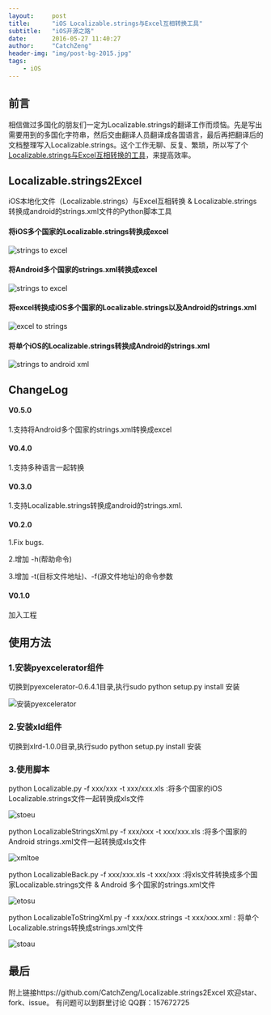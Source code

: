 ```yaml
---
layout:     post
title:      "iOS Localizable.strings与Excel互相转换工具"
subtitle:   "iOS开源之路"
date:       2016-05-27 11:40:27 
author:     "CatchZeng"
header-img: "img/post-bg-2015.jpg"
tags:
    - iOS
---
```

<span id="busuanzi_container_page_pv"></span>

## 前言
相信做过多国化的朋友们一定为Localizable.strings的翻译工作而烦恼。先是写出需要用到的多国化字符串，然后交由翻译人员翻译成各国语言，最后再把翻译后的文档整理写入Localizable.strings。这个工作无聊、反复、繁琐，所以写了个[Localizable.strings与Excel互相转换的工具](https://github.com/CatchZeng/Localizable.strings2Excel)，来提高效率。

## Localizable.strings2Excel
iOS本地化文件（Localizable.strings）与Excel互相转换 & Localizable.strings 转换成android的strings.xml文件的Python脚本工具

#### 将iOS多个国家的Localizable.strings转换成excel
![strings to excel](https://github.com/CatchZeng/Localizable.strings2Excel/blob/master/imgs/stoe.jpg?raw=true)  

#### 将Android多个国家的strings.xml转换成excel
![strings to excel](https://github.com/CatchZeng/Localizable.strings2Excel/blob/master/imgs/atox.jpg?raw=true)  

#### 将excel转换成iOS多个国家的Localizable.strings以及Android的strings.xml
![excel to strings](https://github.com/CatchZeng/Localizable.strings2Excel/blob/master/imgs/etos.jpg?raw=true) 

#### 将单个iOS的Localizable.strings转换成Android的strings.xml
![strings to android xml](https://github.com/CatchZeng/Localizable.strings2Excel/blob/master/imgs/stox.jpg?raw=true) 

## ChangeLog

#### V0.5.0

1.支持将Android多个国家的strings.xml转换成excel

#### V0.4.0

1.支持多种语言一起转换

#### V0.3.0

1.支持Localizable.strings转换成android的strings.xml.

#### V0.2.0 

1.Fix bugs.

2.增加 -h(帮助命令)

3.增加 -t(目标文件地址)、-f(源文件地址)的命令参数

#### V0.1.0 

加入工程

## 使用方法

### 1.安装pyexcelerator组件

切换到pyexcelerator-0.6.4.1目录,执行sudo python setup.py install 安装

![安装pyexcelerator](https://github.com/CatchZeng/Localizable.strings2Excel/blob/master/imgs/installpy.jpg?raw=true)


### 2.安装xld组件

切换到xlrd-1.0.0目录,执行sudo python setup.py install 安装

### 3.使用脚本

python Localizable.py -f xxx/xxx -t xxx/xxx.xls :将多个国家的iOS Localizable.strings文件一起转换成xls文件

![stoeu](https://github.com/CatchZeng/Localizable.strings2Excel/blob/master/imgs/stoeu.jpg?raw=true)

python LocalizableStringsXml.py -f xxx/xxx -t xxx/xxx.xls :将多个国家的Android  strings.xml文件一起转换成xls文件

![xmltoe](https://github.com/CatchZeng/Localizable.strings2Excel/blob/master/imgs/xmltoe.jpg?raw=true)

python LocalizableBack.py -f xxx/xxx.xls -t xxx/xxx  :将xls文件转换成多个国家Localizable.strings文件 & Android 多个国家的strings.xml文件

![etosu](https://github.com/CatchZeng/Localizable.strings2Excel/blob/master/imgs/etosu.jpg?raw=true)

python LocalizableToStringXml.py -f xxx/xxx.strings -t xxx/xxx.xml : 将单个Localizable.strings转换成strings.xml文件

![stoau](https://github.com/CatchZeng/Localizable.strings2Excel/blob/master/imgs/stoau.jpg?raw=true)

## 最后
附上链接https://github.com/CatchZeng/Localizable.strings2Excel 欢迎star、fork、issue。
有问题可以到群里讨论 QQ群：157672725
